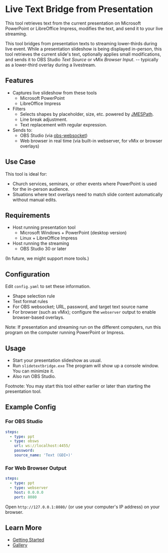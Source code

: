 # Live Text Bridge from Presentation

This tool retrieves text from the current presentation on Microsoft PowerPoint or LibreOffice Impress,
modifies the text, and send it to your live streaming.

This tool bridges from presentation texts to streaming lower-thirds during live event.
While a presentation slideshow is being displayed in-person,
this tool retrieves the current slide's text,
optionally applies small modifications,
and sends it to OBS Studio *Text Source* or vMix *Browser Input*.
-- typically as a lower-third overlay during a livestream.

## Features

- Captures live slideshow from these tools
  - Microsoft PowerPoint
  - LibreOffice Impress
- Filters
  - Selects shapes by placeholder, size, etc. powered by [JMESPath](https://jmespath.org/).
  - Line break adjustment.
  - Text replacement with regular expression.
- Sends to:
  - OBS Studio (via [obs-websocket](https://github.com/obsproject/obs-websocket))
  - Web browser in real time (via built-in webserver, for vMix or browser overlays)

## Use Case

This tool is ideal for:
- Church services, seminars, or other events where PowerPoint is used for the in-person audience.
- Situations where text overlays need to match slide content automatically without manual edits.

## Requirements

- Host running presentation tool
  - Microsoft Windows + PowerPoint (desktop version)
  - Linux + LibreOffice Impress
- Host running the streaming
  - OBS Studio 30 or later

(In future, we might support more tools.)

## Configuration

Edit `config.yaml` to set these information.
- Shape selection rule
- Text format rules
- For OBS websocket; URL, password, and target text source name
- For browser (such as vMix); configure the `webserver` output to enable browser-based overlays.

Note: If presentation and streaming run on the different computers,
run this program on the computer running PowerPoint or Impress.

## Usage

- Start your presentation slideshow as usual.
- Run `slidetextbridge.exe`
  The program will show up a console window. You can minimize it.
- Also run OBS Studio.

Footnote: You may start this tool either earlier or later than starting the presentation tool.

## Example Config

### For OBS Studio

```yaml
steps:
  - type: ppt
  - type: obsws
    url: ws://localhost:4455/
    password:
    source_name: 'Text (GDI+)'
```

### For Web Browser Output

```yaml
steps:
  - type: ppt
  - type: webserver
    host: 0.0.0.0
    port: 8080
```

Open `http://127.0.0.1:8080/` (or use your computer's IP address) on your browser.

## Learn More

- [Getting Started](https://norihiro.github.io/slidetextbridge/doc/getting-started.html)
- [Gallery](https://github.com/norihiro/slidetextbridge/wiki/Gallery)
